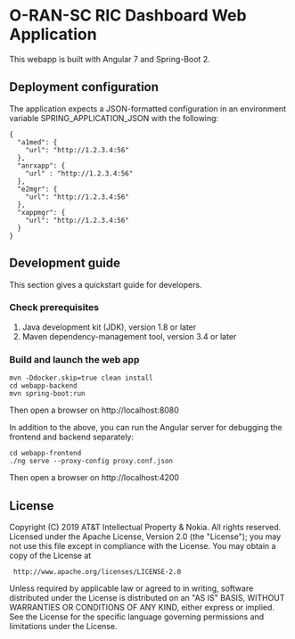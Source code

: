# O-RAN-SC RIC Dashboard Web Application

This webapp is built with Angular 7 and Spring-Boot 2.

## Deployment configuration

The application expects a JSON-formatted configuration in an
environment variable SPRING_APPLICATION_JSON with the following:

    {
      "a1med": {
        "url": "http://1.2.3.4:56"
      },
      "anrxapp": {
        "url" : "http://1.2.3.4:56"
      },
      "e2mgr": {
        "url": "http://1.2.3.4:56"
      },
      "xappmgr": {
        "url": "http://1.2.3.4:56"
      }
    }

## Development guide

This section gives a quickstart guide for developers.

### Check prerequisites

1. Java development kit (JDK), version 1.8 or later
2. Maven dependency-management tool, version 3.4 or later

### Build and launch the web app

    mvn -Ddocker.skip=true clean install
    cd webapp-backend
    mvn spring-boot:run

Then open a browser on http://localhost:8080

In addition to the above, you can run the Angular server
for debugging the frontend and backend separately:

    cd webapp-frontend
    ./ng serve --proxy-config proxy.conf.json

Then open a browser on http://localhost:4200

## License

Copyright (C) 2019 AT&T Intellectual Property & Nokia. All rights reserved.
Licensed under the Apache License, Version 2.0 (the "License");
you may not use this file except in compliance with the License.
You may obtain a copy of the License at

     http://www.apache.org/licenses/LICENSE-2.0

Unless required by applicable law or agreed to in writing, software
distributed under the License is distributed on an "AS IS" BASIS,
WITHOUT WARRANTIES OR CONDITIONS OF ANY KIND, either express or implied.
See the License for the specific language governing permissions and
limitations under the License.
